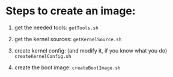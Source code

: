 Steps to create an image:
=========================

1. get the needed tools: 
   `getTools.sh`

2. get the kernel sources:
   `getKernelSource.sh`

3. create kernel config: (and modify it, if you know what you do)
   `createKernelConfig.sh`

4. create the boot image:
   `createBootImage.sh`

